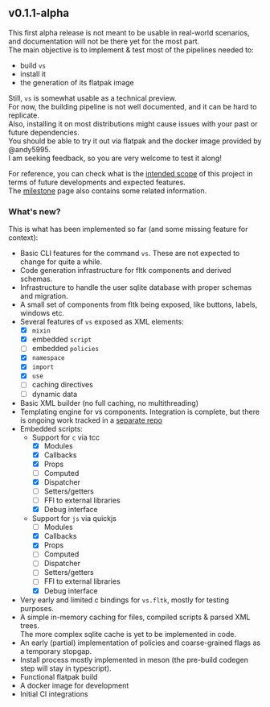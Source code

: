## v0.1.1-alpha

This first alpha release is not meant to be usable in real-world scenarios, and documentation will not be there yet for the most part.  
The main objective is to implement & test most of the pipelines needed to:

- build `vs`
- install it
- the generation of its flatpak image

Still, `vs` is somewhat usable as a technical preview.  
For now, the building pipeline is not well documented, and it can be hard to replicate.  
Also, installing it on most distributions might cause issues with your past or future dependencies.  
You should be able to try it out via flatpak and the docker image provided by @andy5995.  
I am seeking feedback, so you are very welcome to test it along!

For reference, you can check what is the [intended scope](./README.md) of this project in terms of future developments and expected features.  
The [milestone](./MILESTONES.md) page also contains some related information.

### What's new?

This is what has been implemented so far (and some missing feature for context):

- Basic CLI features for the command `vs`. These are not expected to change for quite a while.
- Code generation infrastructure for fltk components and derived schemas.
- Infrastructure to handle the user sqlite database with proper schemas and migration.
- A small set of components from fltk being exposed, like buttons, labels, windows etc.
- Several features of `vs` exposed as XML elements:
  - [x] `mixin`
  - [x] embedded `script`
  - [ ] embedded `policies`
  - [x] `namespace`
  - [x] `import`
  - [x] `use`
  - [ ] caching directives
  - [ ] dynamic data
- Basic XML builder (no full caching, no multithreading)
- Templating engine for vs components. Integration is complete, but there is ongoing work tracked in a [separate repo](https://github.com/KaruroChori/vs-templ)
- Embedded scripts:
  - Support for `c` via tcc
    - [x] Modules
    - [x] Callbacks
    - [x] Props
    - [ ] Computed
    - [x] Dispatcher
    - [ ] Setters/getters
    - [ ] FFI to external libraries
    - [x] Debug interface
  - Support for `js` via quickjs
    - [ ] Modules
    - [x] Callbacks
    - [x] Props
    - [ ] Computed
    - [ ] Dispatcher
    - [ ] Setters/getters
    - [ ] FFI to external libraries
    - [x] Debug interface
- Very early and limited c bindings for `vs.fltk`, mostly for testing purposes.
- A simple in-memory caching for files, compiled scripts & parsed XML trees.  
  The more complex sqlite cache is yet to be implemented in code.
- An early (partial) implementation of policies and coarse-grained flags as a temporary stopgap.
- Install process mostly implemented in meson (the pre-build codegen step will stay in typescript).
- Functional flatpak build
- A docker image for development
- Initial CI integrations
